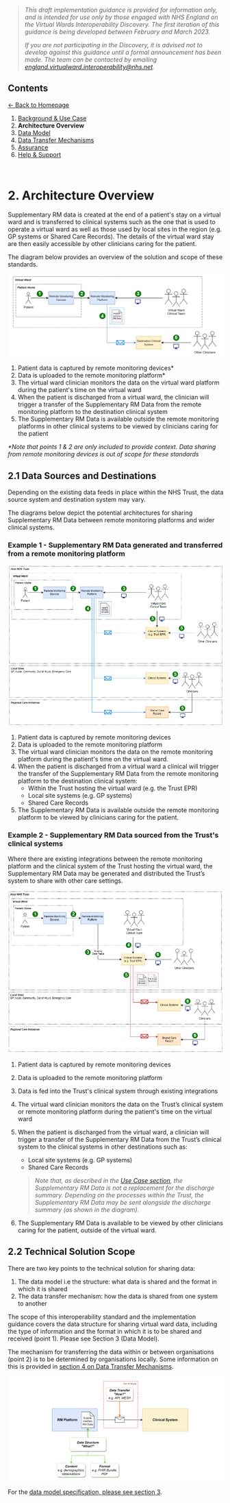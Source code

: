 > *This draft implementation guidance is provided for information only, and is intended for use only by those engaged with NHS England on the Virtual Wards Interoperability Discovery. The first iteration of this guidance is being developed between February and March 2023.* 
>
> *If you are not participating in the Discovery, it is advised not to develop against this guidance until a formal announcement has been made. The team can be contacted by emailing england.virtualward.interoperability@nhs.net.*


## Contents
[&larr; Back to Homepage](/README.md)
1. [Background & Use Case](/1_Background.md)
2. **Architecture Overview**
3. [Data Model](/3_Data_Model.md)
4. [Data Transfer Mechanisms](/4_Data_Transfer_Mechanisms.md)
5. [Assurance](/5_Assurance.md)
6. [Help & Support](/6_Support.md)

<br>

# 2. Architecture Overview

Supplementary RM data is created at the end of a patient's stay on a virtual ward and is transferred to clinical systems such as the one that is used to operate a virtual ward as well as those used by local sites in the region (e.g. GP systems or Shared Care Records). The details of the virtual ward stay are then easily accessible by other clinicians caring for the patient. 

The diagram below provides an overview of the solution and scope of these standards.

![image](/Images/Architecture%20Diagram%20-%20RM%20Platform%20to%20Destination%20System%20v3.png)

1. Patient data is captured by remote monitoring devices*
2. Data is uploaded to the remote monitoring platform*
3. The virtual ward clinician monitors the data on the virtual ward platform during the patient's time on the virtual ward 
4. When the patient is discharged from a virtual ward, the clinician will trigger a transfer of the Supplementary RM Data from the remote monitoring platform to the destination clinical system
5. The Supplementary RM Data is available outside the remote monitoring platforms in other clinical systems to be viewed by clinicians caring for the patient

*\*Note that points 1 & 2 are only included to provide context. Data sharing from remote monitoring devices is out of scope for these standards*

## 2.1 Data Sources and Destinations

Depending on the existing data feeds in place within the NHS Trust, the data source system and destination system may vary.

The diagrams below depict the potential architectures for sharing Supplementary RM Data between remote monitoring platforms and wider clinical systems.
 
### Example 1 - Supplementary RM Data generated and transferred from a remote monitoring platform

![image](/Images/Architecture%20Diagram%20-%20Data%20Sources%20%26%20Destinations%20-%20RM%20to%20CS%20v2.png)

1. Patient data is captured by remote monitoring devices
2. Data is uploaded to the remote monitoring platform
3. The virtual ward clinician monitors the data on the remote monitoring platform during the patient's time on the virtual ward. 
4. When the patient is discharged from a virtual ward a clinical will trigger the transfer of the Supplementary RM Data from the remote monitoring platform to the destination clinical system:
     - Within the Trust hosting the virtual ward (e.g. the Trust EPR)
     - Local site systems (e.g. GP systems)
     - Shared Care Records
5. The Supplementary RM Data is available outside the remote monitoring platform to be viewed by  clinicians caring for the patient.

### Example 2 - Supplementary RM Data sourced from the Trust's clinical systems

Where there are existing integrations between the remote monitoring platform and  the clinical system of the Trust hosting the virtual ward, the Supplementary RM Data may be generated and distributed the Trust’s system to share with other care settings.

![image](/Images/Architecture%20Diagram%20-%20Data%20Sources%20%26%20Destinations%20-%20CS%20to%20CS%20v3.png)

1. Patient data is captured by remote monitoring devices
2. Data is uploaded to the remote monitoring platform
3. Data is fed into the Trust's clinical system through existing integrations
4. The virtual ward clinician monitors the data on the Trust’s clinical system or remote monitoring platform during the patient's time on the virtual ward  
5. When the patient is discharged from the virtual ward, a clinician will trigger a transfer of the Supplementary RM Data from the Trust’s clinical system to the clinical systems in other destinations such as:
     - Local site systems (e.g. GP systems)
     - Shared Care Records

    >*Note that, as described in the [Use Case section](/1_Background.md), the Supplementary RM Data is not a replacement for the discharge summary. Depending on the processes within the Trust, the Supplementary RM Data may be sent alongside the discharge summary (as shown in the diagram).*

6. The Supplementary RM Data is available to be viewed by other clinicians caring for the patient, outside of the virtual ward. 

## 2.2 Technical Solution Scope

There are two key points to the technical solution for sharing data:
 1. The data model i.e the structure: what data is shared and the format in which it is shared
 2. The data transfer mechanism: how the data is shared from one system to another

The scope of this interoperability standard and the implementation guidance covers the data structure for sharing virtual ward data, including the type of information and the format in which it is to be shared and received (point 1). Please see Section 3 (Data Model). 

The mechanism for transferring the data within or between organisations (point 2) is to be determined by organisations locally. Some information on this is provided in  [section 4 on Data Transfer Mechanisms](/4_Data_Transfer_Mechanisms.md). 

![image](/Images/Architecture%20Diagram%20-%20Technical%20Solution%20Scope%20v2.png)

For the [data model specification, please see section 3](/3_Data_Model.md). 
